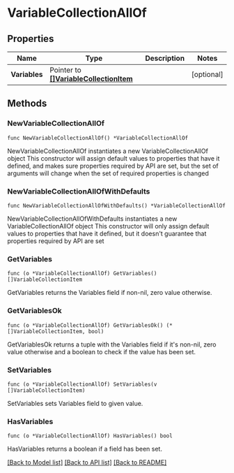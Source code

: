<!--
 Licensed to the Apache Software Foundation (ASF) under one
 or more contributor license agreements.  See the NOTICE file
 distributed with this work for additional information
 regarding copyright ownership.  The ASF licenses this file
 to you under the Apache License, Version 2.0 (the
 "License"); you may not use this file except in compliance
 with the License.  You may obtain a copy of the License at

   http://www.apache.org/licenses/LICENSE-2.0

 Unless required by applicable law or agreed to in writing,
 software distributed under the License is distributed on an
 "AS IS" BASIS, WITHOUT WARRANTIES OR CONDITIONS OF ANY
 KIND, either express or implied.  See the License for the
 specific language governing permissions and limitations
 under the License.
 -->

# VariableCollectionAllOf

## Properties

Name | Type | Description | Notes
------------ | ------------- | ------------- | -------------
**Variables** | Pointer to [**[]VariableCollectionItem**](VariableCollectionItem.md) |  | [optional] 

## Methods

### NewVariableCollectionAllOf

`func NewVariableCollectionAllOf() *VariableCollectionAllOf`

NewVariableCollectionAllOf instantiates a new VariableCollectionAllOf object
This constructor will assign default values to properties that have it defined,
and makes sure properties required by API are set, but the set of arguments
will change when the set of required properties is changed

### NewVariableCollectionAllOfWithDefaults

`func NewVariableCollectionAllOfWithDefaults() *VariableCollectionAllOf`

NewVariableCollectionAllOfWithDefaults instantiates a new VariableCollectionAllOf object
This constructor will only assign default values to properties that have it defined,
but it doesn't guarantee that properties required by API are set

### GetVariables

`func (o *VariableCollectionAllOf) GetVariables() []VariableCollectionItem`

GetVariables returns the Variables field if non-nil, zero value otherwise.

### GetVariablesOk

`func (o *VariableCollectionAllOf) GetVariablesOk() (*[]VariableCollectionItem, bool)`

GetVariablesOk returns a tuple with the Variables field if it's non-nil, zero value otherwise
and a boolean to check if the value has been set.

### SetVariables

`func (o *VariableCollectionAllOf) SetVariables(v []VariableCollectionItem)`

SetVariables sets Variables field to given value.

### HasVariables

`func (o *VariableCollectionAllOf) HasVariables() bool`

HasVariables returns a boolean if a field has been set.


[[Back to Model list]](../README.md#documentation-for-models) [[Back to API list]](../README.md#documentation-for-api-endpoints) [[Back to README]](../README.md)


